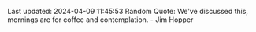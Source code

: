 Last updated: 2024-04-09 11:45:53
Random Quote: We've discussed this, mornings are for coffee and contemplation. - Jim Hopper